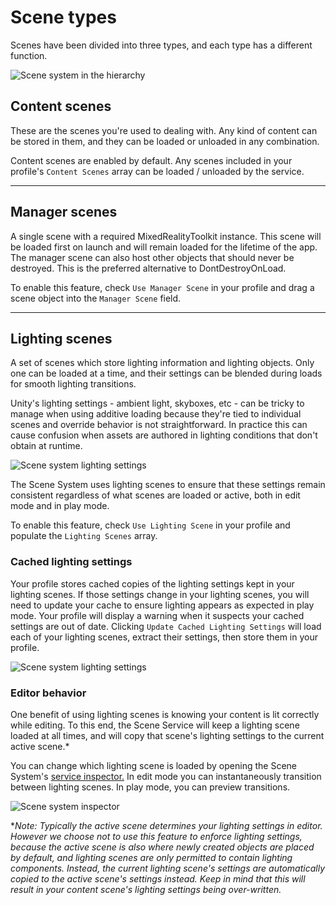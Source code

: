 # Scene types

Scenes have been divided into three types, and each type has a different function.

![Scene system in the hierarchy](../Images/SceneSystem/MRTK_SceneSystemEditorSceneHierarchy.png)

## Content scenes

These are the scenes you're used to dealing with. Any kind of content can be stored in them, and they can be loaded or unloaded in any combination.

Content scenes are enabled by default. Any scenes included in your profile's `Content Scenes` array can be loaded / unloaded by the service.

___

## Manager scenes

A single scene with a required MixedRealityToolkit instance. This scene will be loaded first on launch and will remain loaded for the lifetime of the app. The manager scene can also host other objects that should never be destroyed. This is the preferred alternative to DontDestroyOnLoad.

To enable this feature, check `Use Manager Scene` in your profile and drag a scene object into the `Manager Scene` field.

___

## Lighting scenes

A set of scenes which store lighting information and lighting objects. Only one can be loaded at a time, and their settings can be blended during loads for smooth lighting transitions.

Unity's lighting settings - ambient light, skyboxes, etc - can be tricky to manage when using additive loading because they're tied to individual scenes and override behavior is not straightforward. In practice this can cause confusion when assets are authored in lighting conditions that don't obtain at runtime.

![Scene system lighting settings](../Images/SceneSystem/MRTK_SceneSystemLightingSettings.png)

The Scene System uses lighting scenes to ensure that these settings remain consistent regardless of what scenes are loaded or active, both in edit mode and in play mode.

To enable this feature, check `Use Lighting Scene` in your profile and populate the `Lighting Scenes` array.

### Cached lighting settings

Your profile stores cached copies of the lighting settings kept in your lighting scenes. If those settings change in your lighting scenes, you will need to update your cache to ensure lighting appears as expected in play mode. Your profile will display a warning when it suspects your cached settings are out of date. Clicking `Update Cached Lighting Settings` will load each of your lighting scenes, extract their settings, then store them in your profile.

![Scene system lighting settings](../Images/SceneSystem/MRTK_SceneSystemCachedLightingSettings.png)

### Editor behavior

One benefit of using lighting scenes is knowing your content is lit correctly while editing. To this end, the Scene Service will keep a lighting scene loaded at all times, and will copy that scene's lighting settings to the current active scene.\*

You can change which lighting scene is loaded by opening the Scene System's [service inspector.](../MixedRealityConfigurationGuide.md#editor-utilities) In edit mode you can instantaneously transition between lighting scenes. In play mode, you can preview transitions.

![Scene system inspector](../Images/SceneSystem/MRTK_SceneSystemServiceInspector.png)

\**Note: Typically the active scene determines your lighting settings in editor. However we choose not to use this feature to enforce lighting settings, because the active scene is also where newly created objects are placed by default, and lighting scenes are only permitted to contain lighting components. Instead, the current lighting scene's settings are automatically copied to the active scene's settings instead. Keep in mind that this will result in your content scene's lighting settings being over-written.*
